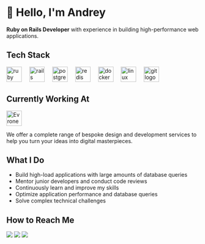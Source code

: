 # 👋 Hello, I'm Andrey 

**Ruby on Rails Developer** with experience in building high-performance web applications.

## Tech Stack

<div align="left">
  <img src="https://cdn.jsdelivr.net/gh/devicons/devicon/icons/ruby/ruby-original.svg" height="40" alt="ruby logo" title="Ruby" />
  <img width="12" />
  <img src="https://cdn.jsdelivr.net/gh/devicons/devicon/icons/rails/rails-original-wordmark.svg" height="40" alt="rails logo" title="Ruby on Rails" />
  <img width="12" />
  <img src="https://cdn.jsdelivr.net/gh/devicons/devicon/icons/postgresql/postgresql-original.svg" height="40" alt="postgresql logo" title="PostgreSQL" />
  <img width="12" />
  <img src="https://cdn.jsdelivr.net/gh/devicons/devicon/icons/redis/redis-original.svg" height="40" alt="redis logo" title="Redis" />
  <img width="12" />
  <img src="https://cdn.jsdelivr.net/gh/devicons/devicon/icons/docker/docker-original.svg" height="40" alt="docker logo" title="Docker" />
  <img width="12" />
  <img src="https://cdn.jsdelivr.net/gh/devicons/devicon/icons/linux/linux-original.svg" height="40" alt="linux logo" title="Linux" />
  <img width="12" />
  <img src="https://cdn.jsdelivr.net/gh/devicons/devicon/icons/git/git-original.svg" height="40" alt="git logo" title="Git" />
</div>

## Currently Working At

[<img src="https://teamleadconf.ru/uploads/b/62/7007725056366813a6af05b3899f3.png" height="40" alt="Evrone">](https://www.evrone.com) 
<p>We offer a complete range of bespoke design and development services to help you turn your ideas into digital masterpieces.</p>

## What I Do

- Build high-load applications with large amounts of database queries
- Mentor junior developers and conduct code reviews
- Continuously learn and improve my skills
- Optimize application performance and database queries
- Solve complex technical challenges

## How to Reach Me

[<img src="https://img.shields.io/badge/LinkedIn-0077B5?style=for-the-badge&logo=linkedin&logoColor=white">](https://www.linkedin.com/in/andrey-dolgikh)
[<img src="https://img.shields.io/badge/Telegram-2CA5E0?style=for-the-badge&logo=telegram&logoColor=white">](https://t.me/lxneway)
[<img src="https://img.shields.io/badge/Email-D14836?style=for-the-badge&logo=gmail&logoColor=white">](mailto:lxnewayfarer@yandex.ru)
